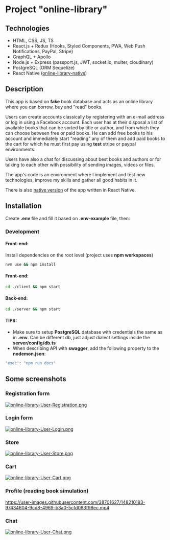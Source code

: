 # Project "online-library"

## Technologies

-  HTML, CSS, JS, TS
-  React.js + Redux (Hooks, Styled Components, PWA, Web Push Notifications, PayPal, Stripe)
-  GraphQL + Apollo
-  Node.js + Express (passport.js, JWT, socket.io, multer, cloudinary)
-  PostgreSQL (ORM Sequelize)
-  React Native ([online-library-native](https://github.com/toxxiczny/online-library-native))

## Description

This app is based on **fake** book database and acts as an online library where you can borrow, buy and "read" books.

Users can create accounts classically by registering with an e-mail address or log in using a Facebook account. Each user has at their disposal a list of available books that can be sorted by title or author, and from which they can choose between free or paid books. He can add free books to his account and immediately start "reading" any of them and add paid books to the cart for which he must first pay using **test** stripe or paypal environments.

Users have also a chat for discussing about best books and authors or for talking to each other with possibility of sending images, videos or files.

The app's code is an environment where I implement and test new technologies, improve my skills and gather all good habits in it.

There is also [native version](https://github.com/toxxiczny/online-library-native) of the app written in React Native.

## Installation

Create **.env** file and fill it based on **.env-example** file, then:

### Development

#### Front-end:

Install dependencies on the root level (project uses **npm workspaces**)

```bash
nvm use && npm install
```

#### Front-end:

```bash
cd ./client && npm start
```

#### Back-end:

```bash
cd ./server && npm start
```

#### TIPS:

-  Make sure to setup **PostgreSQL** database with credentials the same as in **.env**. Can be different db, just adjust dialect settings inside the **server/config/db.ts**
-  When describing API with **swagger**, add the following property to the **nodemon.json**:

```bash
"exec": "npm run docs"
```

## Some screenshots

### Registration form

[![online-library-User-Registration.png](https://i.postimg.cc/GhnmZTDc/online-library-User-Registration.png)](https://postimg.cc/ThQxbwQS)

### Login form

[![online-library-User-Login.png](https://i.postimg.cc/SR9ZzvQz/online-library-User-Login.png)](https://postimg.cc/MfW0CtQW)

### Store

[![online-library-User-Store.png](https://i.postimg.cc/tJwFxdhW/online-library-User-Store.png)](https://postimg.cc/V09SyCZk)

### Cart

[![online-library-User-Cart.png](https://i.postimg.cc/q7J6gD9W/online-library-User-Cart.png)](https://postimg.cc/qNFv5wBG)

### Profile (reading book simulation)

https://user-images.githubusercontent.com/38701627/148210183-97434604-9cd8-4969-b3a0-5cfd083f98ec.mp4

### Chat

[![online-library-User-Chat.png](https://i.postimg.cc/7YpGDHf9/online-library-User-Chat.png)](https://postimg.cc/PPQrQkbv)
